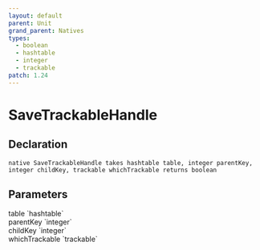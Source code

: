```yaml
---
layout: default
parent: Unit
grand_parent: Natives
types:
  - boolean
  - hashtable
  - integer
  - trackable
patch: 1.24
---
```


# SaveTrackableHandle

## Declaration

```
native SaveTrackableHandle takes hashtable table, integer parentKey, integer childKey, trackable whichTrackable returns boolean
```

## Parameters
<dl>
  <dt>table `hashtable`</dt>
  <dd></dd>

  <dt>parentKey `integer`</dt>
  <dd></dd>

  <dt>childKey `integer`</dt>
  <dd></dd>

  <dt>whichTrackable `trackable`</dt>
  <dd></dd>
</dl>